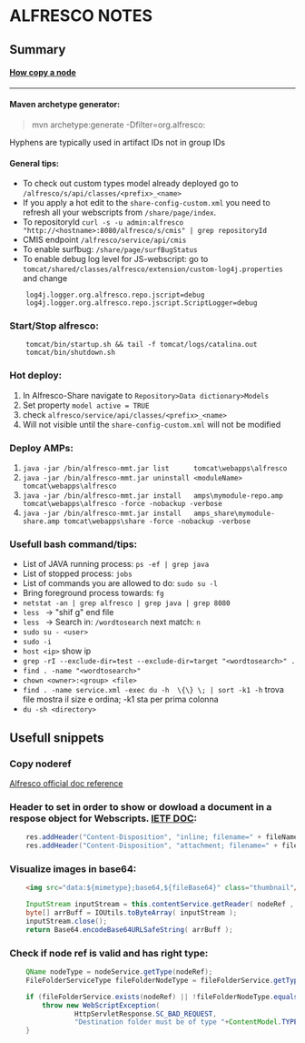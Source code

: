 # ALFRESCO NOTES

## Summary

#### [How copy a node](#copy-noderef)
----------

#### Maven archetype generator:
> mvn archetype:generate -Dfilter=org.alfresco:

Hyphens are typically used in artifact IDs not in group IDs

#### General tips:
- To check out custom types model already deployed go to `/alfresco/s/api/classes/<prefix>_<name>`
- If you apply a hot edit to the `share-config-custom.xml` you need to refresh all your webscripts from `/share/page/index`.
- To repositoryId `curl -s -u admin:alfresco "http://<hostname>:8080/alfresco/s/cmis" | grep repositoryId `
- CMIS endpoint `/alfresco/service/api/cmis`
- To enable surfbug: `/share/page/surfBugStatus`
- To enable debug log level for JS-webscript: go to `tomcat/shared/classes/alfresco/extension/custom-log4j.properties` and change
````
    log4j.logger.org.alfresco.repo.jscript=debug
    log4j.logger.org.alfresco.repo.jscript.ScriptLogger=debug
````

### Start/Stop alfresco:
````
    tomcat/bin/startup.sh && tail -f tomcat/logs/catalina.out 
	tomcat/bin/shutdown.sh
````

### Hot deploy:
1. In Alfresco-Share navigate to `Repository>Data dictionary>Models`
2. Set property `model active = TRUE`
3. check `alfresco/service/api/classes/<prefix>_<name>`
4. Will not visible until the `share-config-custom.xml` will not be modified

### Deploy AMPs:
1. ` java -jar /bin/alfresco-mmt.jar list      tomcat\webapps\alfresco `
2. ` java -jar /bin/alfresco-mmt.jar uninstall <moduleName> tomcat\webapps\alfresco `
3. ` java -jar /bin/alfresco-mmt.jar install   amps\mymodule-repo.amp tomcat\webapps\alfresco -force -nobackup -verbose `
4. ` java -jar /bin/alfresco-mmt.jar install   amps_share\mymodule-share.amp tomcat\webapps\share -force -nobackup -verbose `

### Usefull bash command/tips:
- List of JAVA running process: `ps -ef | grep java ` 
- List of stopped process: `jobs `
- List  of commands you are allowed to do: `sudo su -l `
- Bring foreground process towards: `fg ` 
- `netstat -an | grep alfresco | grep java | grep 8080 `
- `less ` -> "shif g" end file
- `less ` -> Search in: `/wordtosearch` next match: `n` 
- `sudo su - <user>`
- `sudo -i `
- `host <ip>` show ip
- `grep -rI --exclude-dir=test --exclude-dir=target "<wordtosearch>" . `
- `find . -name "<wordtosearch>" `
- `chown <owner>:<group> <file>`
- `find . -name service.xml -exec du -h  \{\} \; | sort -k1 -h` trova file mostra il size e ordina; -k1 sta per prima colonna
- `du -sh <directory>`

## Usefull snippets

### Copy noderef
[Alfresco official doc reference](https://docs.alfresco.com/5.2/references/dev-services-copy.html)

###  Header to set in order to show or dowload a document in a respose object for Webscripts. [IETF DOC](https://www.ietf.org/rfc/rfc2183.txt):
``` java
    res.addHeader("Content-Disposition", "inline; filename=" + fileName);
    res.addHeader("Content-Disposition", "attachment; filename=" + fileName);
```

### Visualize images in base64:
``` html
    <img src="data:${mimetype};base64,${fileBase64}" class="thumbnail"/>
```

``` java
    InputStream inputStream = this.contentService.getReader( nodeRef , ContentModel.PROP_CONTENT ).getContentInputStream();
    byte[] arrBuff = IOUtils.toByteArray( inputStream );
    inputStream.close();
    return Base64.encodeBase64URLSafeString( arrBuff );
```

### Check if node ref is valid and has right type:
``` java
    QName nodeType = nodeService.getType(nodeRef);
    FileFolderServiceType fileFolderNodeType = fileFolderService.getType(nodeType);

    if (fileFolderService.exists(nodeRef) || !fileFolderNodeType.equals(FileFolderServiceType.FOLDER) ) {
        throw new WebScriptException(
                HttpServletResponse.SC_BAD_REQUEST,
                "Destination folder must be of type "+ContentModel.TYPE_FOLDER);
    }
```
